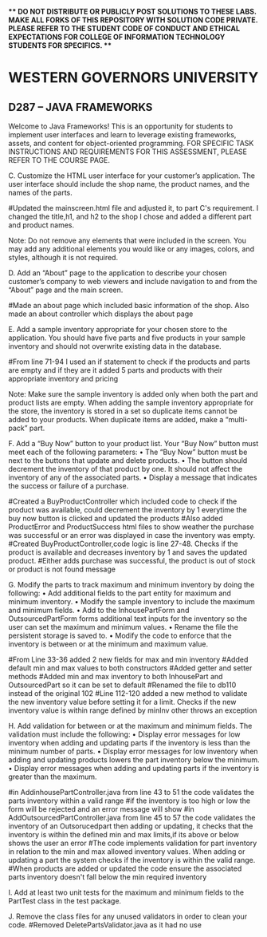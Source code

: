 <strong>** DO NOT DISTRIBUTE OR PUBLICLY POST SOLUTIONS TO THESE LABS. MAKE ALL FORKS OF THIS REPOSITORY WITH SOLUTION CODE PRIVATE. PLEASE REFER TO THE STUDENT CODE OF CONDUCT AND ETHICAL EXPECTATIONS FOR COLLEGE OF INFORMATION TECHNOLOGY STUDENTS FOR SPECIFICS. ** </strong>

# WESTERN GOVERNORS UNIVERSITY 
## D287 – JAVA FRAMEWORKS
Welcome to Java Frameworks! This is an opportunity for students to implement user interfaces and learn to leverage existing frameworks, assets, and content for object-oriented programming.
FOR SPECIFIC TASK INSTRUCTIONS AND REQUIREMENTS FOR THIS ASSESSMENT, PLEASE REFER TO THE COURSE PAGE.

C.  Customize the HTML user interface for your customer’s application. The user interface should include the shop name, the product names, and the names of the parts.

#Updated the mainscreen.html file and adjusted it, to part C's requirement. I changed the title,h1, and h2 to the shop I chose and added a different part and product names.

Note: Do not remove any elements that were included in the screen. You may add any additional elements you would like or any images, colors, and styles, although it is not required.


D.  Add an “About” page to the application to describe your chosen customer’s company to web viewers and include navigation to and from the “About” page and the main screen.

#Made an about page which included basic information of the shop. Also made an about controller which displays the about page

E.  Add a sample inventory appropriate for your chosen store to the application. You should have five parts and five products in your sample inventory and should not overwrite existing data in the database.

#From line 71-94 I used an if statement to check if the products and parts are empty and if they are it added 5 parts and products with their appropriate inventory and pricing


Note: Make sure the sample inventory is added only when both the part and product lists are empty. When adding the sample inventory appropriate for the store, the inventory is stored in a set so duplicate items cannot be added to your products. When duplicate items are added, make a “multi-pack” part.


F.  Add a “Buy Now” button to your product list. Your “Buy Now” button must meet each of the following parameters:
•  The “Buy Now” button must be next to the buttons that update and delete products.
•  The button should decrement the inventory of that product by one. It should not affect the inventory of any of the associated parts.
•  Display a message that indicates the success or failure of a purchase.

#Created a BuyProductController which included code to check if the product was available, could decrement the inventory by 1 everytime the buy now button is clicked and updated the products
#Also added ProductError and ProductSuccess html files to show weather the purchase was successful or an error was displayed in case the inventory was empty.
#Created BuyProductController,code logic is line 27-48. Checks if the product is available and decreases inventory by 1 and saves the updated product.
#Either adds purchase was successful, the product is out of stock or product is not found message


G.  Modify the parts to track maximum and minimum inventory by doing the following:
•  Add additional fields to the part entity for maximum and minimum inventory.
•  Modify the sample inventory to include the maximum and minimum fields.
•  Add to the InhousePartForm and OutsourcedPartForm forms additional text inputs for the inventory so the user can set the maximum and minimum values.
•  Rename the file the persistent storage is saved to.
•  Modify the code to enforce that the inventory is between or at the minimum and maximum value.

#From Line 33-36 added 2 new fields for max and min inventory 
#Added default min and max values to both constructors
#Added getter and setter methods
#Added min and max inventory to both InhousePart and OutsourcedPart so it can be set to default
#Renamed the file to db110 instead of the original 102
#Line 112-120 added a new method to validate the new inventory value before setting it for a limit. Checks if the new inventory value is within range defined by minInv other throws an exception


H.  Add validation for between or at the maximum and minimum fields. The validation must include the following:
•  Display error messages for low inventory when adding and updating parts if the inventory is less than the minimum number of parts.
•  Display error messages for low inventory when adding and updating products lowers the part inventory below the minimum.
•  Display error messages when adding and updating parts if the inventory is greater than the maximum.

#in AddinhousePartController.java from line 43 to 51 the code validates the parts inventory within a valid range 
#if the inventory is too high or low the form will be rejected and an error message will show
#in AddOutsourcedPartController.java from line 45 to 57 the code validates the inventory of an Outsorucedpart then adding or updating, it checks that the inventory is within the defined min and max limits,if its above or below shows the user an error
#The code implements validation for part inventory in relation to the min and max allowed inventory values. When adding or updating a part the system checks if the inventory is within the valid range. 
#When products are added or updated the code ensure the associated parts inventory doesn't fall below the min required inventory


I.  Add at least two unit tests for the maximum and minimum fields to the PartTest class in the test package.


J.  Remove the class files for any unused validators in order to clean your code.
#Removed DeletePartsValidator.java as it had no use